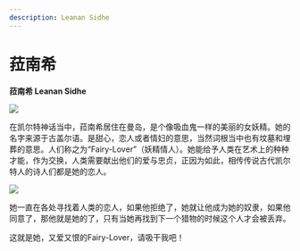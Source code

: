 ```yaml
---
description: Leanan Sidhe
---
```


# 菈南希

**菈南希 Leanan Sidhe**

![](https://pic1.zhimg.com/80/v2-a279b255e4ce125e4f95d9895b2fbd4c_720w.jpg)

在凯尔特神话当中，菈南希居住在曼岛，是个像吸血鬼一样的美丽的女妖精。她的名字来源于古盖尔语。是甜心，恋人或者情妇的意思，当然词根当中也有坟墓和埋葬的意思。人们称之为“Fairy-Lover”（妖精情人）。她能给予人类在艺术上的种种才能，作为交换，人类需要献出他们的爱与忠贞，正因为如此，相传传说古代凯尔特人的诗人们都是她的恋人。  


![](https://pic4.zhimg.com/80/v2-3f0f1eb53a0d3d59a4392d321ae99e5f_720w.jpg)

她一直在各处寻找着人类的恋人，如果他拒绝了，她就让他成为她的奴隶，如果他同意了，那他就是她的了，只有当她再找到下一个猎物的时候这个人才会被丢弃。

这就是她，又爱又恨的Fairy-Lover，请吸干我吧！  



